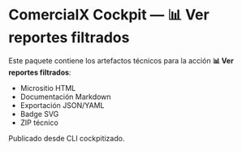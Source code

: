 # ComercialX Cockpit — 📊 Ver reportes filtrados

Este paquete contiene los artefactos técnicos para la acción **📊 Ver reportes filtrados**:

- Micrositio HTML
- Documentación Markdown
- Exportación JSON/YAML
- Badge SVG
- ZIP técnico

Publicado desde CLI cockpitizado.
